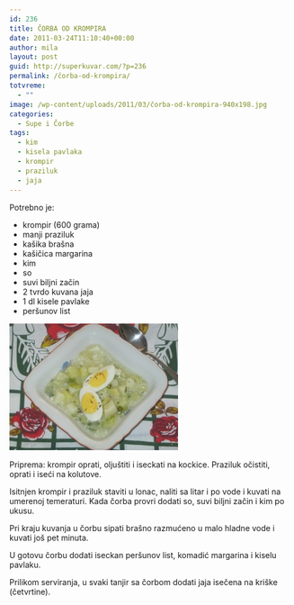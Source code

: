 ```yaml
---
id: 236
title: ČORBA OD KROMPIRA
date: 2011-03-24T11:10:40+00:00
author: mila
layout: post
guid: http://superkuvar.com/?p=236
permalink: /čorba-od-krompira/
totvreme:
  - ""
image: /wp-content/uploads/2011/03/čorba-od-krompira-940x198.jpg
categories:
  - Supe i Čorbe
tags:
  - kim
  - kisela pavlaka
  - krompir
  - praziluk
  - jaja
---
```

Potrebno je:

  * krompir (600 grama)
  * manji praziluk
  * kašika brašna
  * kašičica margarina
  * kim
  * so
  * suvi biljni začin
  * 2 tvrdo kuvana jaja
  * 1 dl kisele pavlake
  * peršunov list

[<img class="alignnone size-medium wp-image-6630" src="/wp-content/uploads/2011/03/čorba-od-krompira-300x225.jpg" alt="čorba od krompira" width="300" height="225" />](/wp-content/uploads/2011/03/čorba-od-krompira.jpg)

Priprema: krompir oprati, oljuštiti i iseckati na kockice. Praziluk očistiti, oprati i iseći na kolutove.

Isitnjen krompir i praziluk staviti u lonac, naliti sa litar i po vode i kuvati na umerenoj temeraturi. Kada čorba provri dodati so, suvi biljni začin i kim po ukusu.

Pri kraju kuvanja u čorbu sipati brašno razmućeno u malo hladne vode i kuvati još pet minuta.

U gotovu čorbu dodati iseckan peršunov list, komadić margarina i kiselu pavlaku.

Prilikom serviranja, u svaki tanjir sa čorbom dodati jaja isečena na kriške (četvrtine).

&nbsp;